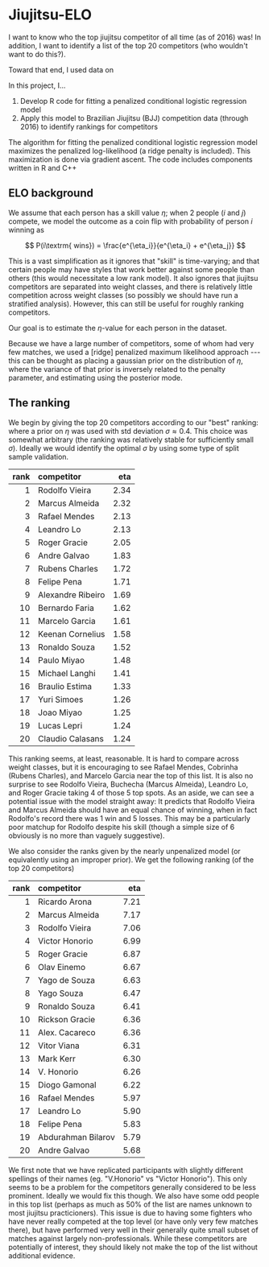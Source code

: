 # Jiujitsu-ELO

I want to know who the top jiujitsu competitor of all time (as of 2016) was! In addition, I want to identify a list of the top 20 competitors (who wouldn't want to do this?).

Toward that end, I used data on 



In this project, I...
1) Develop R code for fitting a penalized conditional logistic regression model
2) Apply this model to Brazilian Jiujitsu (BJJ) competition data (through 2016) to identify rankings for competitors

The algorithm for fitting the penalized conditional logistic regression model maximizes the penalized log-likelihood (a ridge penalty is included). This maximization is done via gradient ascent. The code includes components written in R and C++

## ELO background

We assume that each person has a skill value $\eta$; when 2 people ($i$ and $j$) compete, we model the outcome as a coin flip with probability of person $i$ winning as

$$
P(i\textrm{ wins}) = \frac{e^{\eta_i}}{e^{\eta_i} + e^{\eta_j}}
$$

This is a vast simplification as it ignores that "skill" is time-varying; and that certain people may have styles that work better against some people than others (this would necessitate a low rank model). It also ignores that jiujitsu competitors are separated into weight classes, and there is relatively little competition across weight classes (so possibly we should have run a stratified analysis). However, this can still be useful for roughly ranking competitors.

Our goal is to estimate the $\eta$-value for each person in the dataset.

Because we have a large number of competitors, some of whom had very few matches, we used a [ridge] penalized maximum likelihood approach --- this can be thought as placing a gaussian prior on the distribution of $\eta$, where the variance of that prior is inversely related to the penalty parameter, and estimating using the posterior mode.

## The ranking

We begin by giving the top 20 competitors according to our "best" ranking: where a prior on $\eta$ was used with std deviation $\sigma \approx 0.4$. This choice was somewhat arbitrary (the ranking was relatively stable for sufficiently small $\sigma$). Ideally we would identify the optimal $\sigma$ by using some type of split sample validation.

| rank|competitor        |  eta|
|----:|:-----------------|----:|
|    1|Rodolfo Vieira    | 2.34|
|    2|Marcus Almeida    | 2.32|
|    3|Rafael Mendes     | 2.13|
|    4|Leandro Lo        | 2.13|
|    5|Roger Gracie      | 2.05|
|    6|Andre Galvao      | 1.83|
|    7|Rubens Charles    | 1.72|
|    8|Felipe Pena       | 1.71|
|    9|Alexandre Ribeiro | 1.69|
|   10|Bernardo Faria    | 1.62|
|   11|Marcelo Garcia    | 1.61|
|   12|Keenan Cornelius  | 1.58|
|   13|Ronaldo Souza     | 1.52|
|   14|Paulo Miyao       | 1.48|
|   15|Michael Langhi    | 1.41|
|   16|Braulio Estima    | 1.33|
|   17|Yuri Simoes       | 1.26|
|   18|Joao Miyao        | 1.25|
|   19|Lucas Lepri       | 1.24|
|   20|Claudio Calasans  | 1.24|

This ranking seems, at least, reasonable. It is hard to compare across weight classes, but it is encouraging to see Rafael Mendes, Cobrinha (Rubens Charles), and Marcelo Garcia near the top of this list. It is also no surprise to see Rodolfo Vieira, Buchecha (Marcus Almeida), Leandro Lo, and Roger Gracie taking 4 of those 5 top spots. As an aside, we can see a potential issue with the model straight away: It predicts that Rodolfo Vieira and Marcus Almeida should have an equal chance of winning, when in fact Rodolfo's record there was 1 win and 5 losses. This may be a particularly poor matchup for Rodolfo despite his skill (though a simple size of 6 obviously is no more than vaguely suggestive).


We also consider the ranks given by the nearly unpenalized model (or equivalently using an improper prior). We get the following ranking (of the top 20 competitors)

| rank|competitor         |  eta|
|----:|:------------------|----:|
|    1|Ricardo Arona      | 7.21|
|    2|Marcus Almeida     | 7.17|
|    3|Rodolfo Vieira     | 7.06|
|    4|Victor Honorio     | 6.99|
|    5|Roger Gracie       | 6.87|
|    6|Olav Einemo        | 6.67|
|    7|Yago de Souza      | 6.63|
|    8|Yago Souza         | 6.47|
|    9|Ronaldo Souza      | 6.41|
|   10|Rickson Gracie     | 6.36|
|   11|Alex. Cacareco     | 6.36|
|   12|Vitor Viana        | 6.31|
|   13|Mark Kerr          | 6.30|
|   14|V. Honorio         | 6.26|
|   15|Diogo Gamonal      | 6.22|
|   16|Rafael Mendes      | 5.97|
|   17|Leandro Lo         | 5.90|
|   18|Felipe Pena        | 5.83|
|   19|Abdurahman Bilarov | 5.79|
|   20|Andre Galvao       | 5.68|

We first note that we have replicated participants with slightly different spellings of their names (eg. "V.Honorio" vs "Victor Honorio"). This only seems to be a problem for the competitors generally considered to be less prominent. Ideally we would fix this though. We also have some odd people in this top list (perhaps as much as 50\% of the list are names unknown to most jiujitsu practicioners). This issue is due to having some fighters who have never really competed at the top level (or have only very few matches there), but have performed very well in their generally quite small subset of matches against largely non-professionals. While these competitors are potentially of interest, they should likely not make the top of the list without additional evidence.
